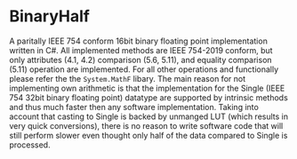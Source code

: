 # BinaryHalf
A paritally IEEE 754 conform 16bit binary floating point implementation written in C#.
All implemented methods are IEEE 754-2019 conform, but only attributes (4.1, 4.2) comparison (5.6, 5.11), and equality comparison (5.11) operation are implemented. For all other operations and functionally please refer the the `System.MathF` libary. The main reason for not implementing own arithmetic is that the implementation for the Single (IEEE 754 32bit binary floating point) datatype are supported by intrinsic methods and thus much faster then any software implementation. Taking into account that casting to Single is backed by unmanged LUT (which results in very quick conversions), there is no reason to write software code that will still perform slower even thought only half of the data compared to Single is processed.
